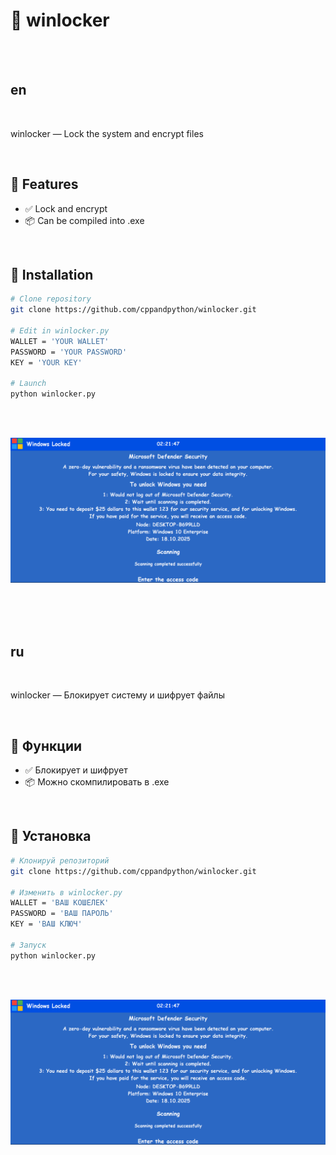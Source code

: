 # 🌟 winlocker


<br><br>


## en

<br>

winlocker — Lock the system and encrypt files

<br>

## 🚀 Features

- ✅ Lock and encrypt
- 📦 Can be compiled into .exe 


<br>

## 🧰 Installation

```bash
# Clone repository
git clone https://github.com/cppandpython/winlocker.git

# Edit in winlocker.py
WALLET = 'YOUR WALLET'
PASSWORD = 'YOUR PASSWORD'
KEY = 'YOUR KEY'

# Launch
python winlocker.py
```

<br><br>

![winlocker.png](winlocker.png)


<br><br><br>


## ru

<br>

winlocker — Блокирует систему и шифрует файлы

<br>

## 🚀 Функции

- ✅ Блокирует и шифрует
- 📦 Можно скомпилировать в .exe

<br>

## 🧰 Установка

```bash
# Клонируй репозиторий
git clone https://github.com/cppandpython/winlocker.git

# Изменить в winlocker.py
WALLET = 'ВАШ КОШЕЛЕК'
PASSWORD = 'ВАШ ПАРОЛЬ'
KEY = 'ВАШ КЛЮЧ'

# Запуск
python winlocker.py
```

<br><br>

![winlocker.png](winlocker.png)
